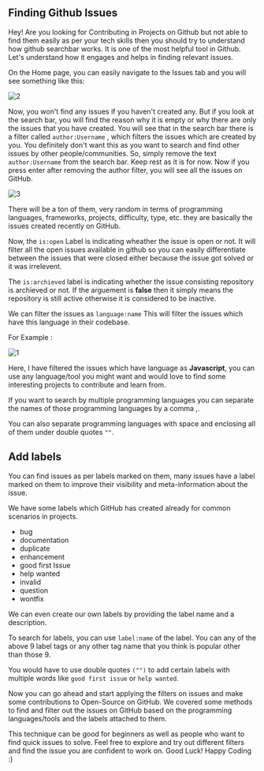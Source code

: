 ## Finding Github Issues
Hey! Are you looking for Contributing in Projects on Github but not able
to find them easily as per your tech skills then you should try to
understand how github searchbar works. It is one of the most helpful
tool in Github. Let\'s understand how it engages and helps in finding
relevant issues.

On the Home page, you can easily navigate to the Issues tab and you will
see something like this:

![2](https://user-images.githubusercontent.com/75942034/135729126-f82c77f5-7607-4119-84bf-82408de3d52d.png)

Now, you won\'t find any issues if you haven\'t created any. But if you
look at the search bar, you will find the reason why it is empty or why
there are only the issues that you have created. You will see that in
the search bar there is a filter called `author:Username` , which
filters the issues which are created by you. You definitely don\'t want
this as you want to search and find other issues by other
people/communities. So, simply remove the text `author:Username` from
the search bar. Keep rest as it is for now. Now if you press enter after
removing the author filter, you will see all the issues on GitHub.

![3](https://user-images.githubusercontent.com/75942034/135729127-335f9741-e393-4a1c-92ff-d32f791bb599.png)

There will be a ton of them, very random in terms of programming
languages, frameworks, projects, difficulty, type, etc. they are
basically the issues created recently on GitHub.

Now, the `is:open` Label is indicating wheather the issue is open or
not. It will filter all the open issues available in github so you can
easily differentiate between the issues that were closed either because
the issue got solved or it was irrelevent.

The `is:archieved` label is indicating whether the issue consisting
repository is archieved or not. If the arguement is
**false** then it simply means the repository is
still active otherwise it is considered to be inactive.

We can filter the issues as `language:name` This will filter the issues
which have this language in their codebase.

For Example :

![1](https://user-images.githubusercontent.com/75942034/135729124-a60ae707-d077-446f-9098-3f06517a781b.png)

Here, I have filtered the issues which have language as 
**Javascript**, you can use any language/tool you
might want and would love to find some interesting projects to
contribute and learn from.

If you want to search by multiple programming languages you can separate
the names of those programming languages by a comma ,.

You can also separate programming languages with space and enclosing all
of them under double quotes `""`.

## Add labels

You can find issues as per labels marked on them, many issues have a
label marked on them to improve their visibility and meta-information
about the issue.

We have some labels which GitHub has created already for common
scenarios in projects.

-   bug
-   documentation
-   duplicate
-   enhancement
-   good first Issue
-   help wanted
-   invalid
-   question
-   wontfix

We can even create our own labels by providing the label name and a
description.

To search for labels, you can use `label:name` of the label. You can any
of the above 9 label tags or any other tag name that you think is
popular other than those 9.

You would have to use double quotes `("")` to add certain labels with
multiple words like `good first issue` or `help wanted`.

Now you can go ahead and start applying the filters on issues and make
some contributions to Open-Source on GitHub. We covered some methods to
find and filter out the issues on GitHub based on the programming
languages/tools and the labels attached to them.

This technique can be good for beginners as well as people who want to
find quick issues to solve. Feel free to explore and try out different
filters and find the issue you are confident to work on. Good Luck!
Happy Coding :)